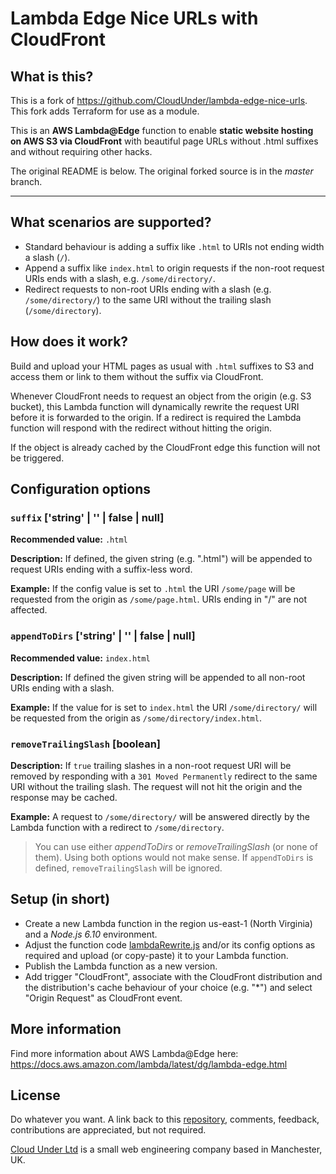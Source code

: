 # Lambda Edge Nice URLs with CloudFront

## What is this?

This is a fork of <https://github.com/CloudUnder/lambda-edge-nice-urls>. This
fork adds Terraform for use as a module.

This is an **AWS Lambda@Edge** function to enable **static website hosting on AWS S3 via CloudFront** with beautiful page URLs without .html suffixes and without requiring other hacks.

The original README is below. The original forked source is in the _master_
branch.

---

## What scenarios are supported?

- Standard behaviour is adding a suffix like `.html` to URIs not ending width a slash (`/`).
- Append a suffix like `index.html` to origin requests if the non-root request URIs ends with a slash, e.g. `/some/directory/`.
- Redirect requests to non-root URIs ending with a slash (e.g. `/some/directory/`) to the same URI without the trailing slash (`/some/directory`).


## How does it work?

Build and upload your HTML pages as usual with `.html` suffixes to S3 and access them or link to them without the suffix via CloudFront.

Whenever CloudFront needs to request an object from the origin (e.g. S3 bucket), this Lambda function will dynamically rewrite the request URI before it is forwarded to the origin. If a redirect is required the Lambda function will respond with the redirect without hitting the origin.

If the object is already cached by the CloudFront edge this function will not be triggered.


## Configuration options

### `suffix` ['string' | '' | false | null]

**Recommended value:** `.html`

**Description:** If defined, the given string (e.g. ".html") will be appended to request URIs ending with a suffix-less word.

**Example:** If the config value is set to `.html` the URI `/some/page` will be requested from the origin as `/some/page.html`. URIs ending in "/" are not affected.


### `appendToDirs` ['string' | '' | false | null]

**Recommended value:** `index.html`

**Description:** If defined the given string will be appended to all non-root URIs ending with a slash.

**Example:**  If the value for is set to `index.html` the URI `/some/directory/` will be requested from the origin as `/some/directory/index.html`.


### `removeTrailingSlash` [boolean]

**Description:** If `true` trailing slashes in a non-root request URI will be removed by responding with a `301 Moved Permanently` redirect to the same URI without the trailing slash. The request will not hit the origin and the response may be cached.

**Example:** A request to `/some/directory/` will be answered directly by the Lambda function with a redirect to `/some/directory`.


> You can use either *appendToDirs* or *removeTrailingSlash* (or none of them). Using both options would not make sense. If `appendToDirs` is defined, `removeTrailingSlash` will be ignored.


## Setup (in short)

- Create a new Lambda function in the region us-east-1 (North Virginia) and a *Node.js 6.10* environment.
- Adjust the function code [lambdaRewrite.js](./lambdaRewrite.js) and/or its config options as required and upload (or copy-paste) it to your Lambda function.
- Publish the Lambda function as a new version.
- Add trigger "CloudFront", associate with the CloudFront distribution and the distribution's cache behaviour of your choice (e.g. "*") and select "Origin Request" as CloudFront event.


## More information

Find more information about AWS Lambda@Edge here: https://docs.aws.amazon.com/lambda/latest/dg/lambda-edge.html


## License

Do whatever you want. A link back to this [repository](https://github.com/CloudUnder/lambda-edge-nice-urls), comments, feedback, contributions are appreciated, but not required.

[Cloud Under Ltd](https://cloudunder.io) is a small web engineering company based in Manchester, UK.
